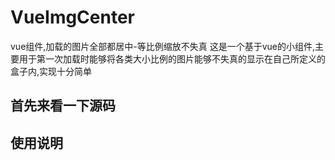 # VueImgCenter
vue组件,加载的图片全部都居中-等比例缩放不失真
这是一个基于vue的小组件,主要用于第一次加载时能够将各类大小比例的图片能够不失真的显示在自己所定义的盒子内,实现十分简单
## 首先来看一下源码
<template lang="pug">
  div.img-center(ref="containerSelf")
    img.center-image(:src="thisImgSrc", @load="imgLoaded" ref="imgSelf")
</template>

<script type="text/javascript">
export default {
  name: 'ImgCenter',
  props: {
    imgSrc: String
  },
  data () {
    return {
      thisImgSrc: this.imgSrc
    }
  },
  computed: {
    imgHeightWidth () {
      return this.$refs.imgSelf.height / this.$refs.imgSelf.width
    }
  },
  methods: {
    imgLoaded () {
      this.$nextTick(() => {
        let thisContainer = this.$refs.containerSelf
        let containerWidth = thisContainer.offsetWidth
        let containerWidthHalf = containerWidth / 2
        let containerHeight = thisContainer.offsetHeight
        let containerHeightHalf = containerHeight / 2
        let containerHeightWidth = containerHeight / containerWidth
        let thisImg = this.$refs.imgSelf
        if (containerHeightWidth >= this.imgHeightWidth) {
          thisImg.height = containerHeight
          let imgWidthHalf = thisImg.width / 2
          let leftMove = imgWidthHalf - containerWidthHalf
          thisImg.style.left = -leftMove + 'px'
        } else {
          thisImg.width = containerWidth
          let imgHeightHalf = thisImg.height / 2
          let upMove = imgHeightHalf - containerHeightHalf
          thisImg.style.top = -upMove + 'px'
        }
      })
    }
  }
}
</script>

<style lang="scss" scoped>
.img-center {
  position: relative;
  width: 100%;
  height: 100%;
  background: red;
  overflow: hidden;
  img.center-image {
    position: absolute;
  }
}
</style>
## 使用说明
